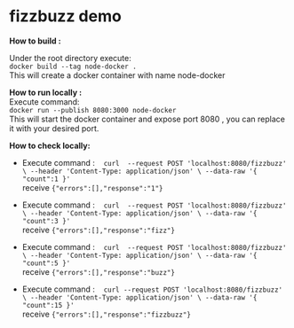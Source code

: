# fizzbuzz demo 


**How to build :**

Under the root directory execute:<BR>
`docker build --tag node-docker .`
<br> This will create a docker container with name node-docker 

**How to run locally :<BR>**
Execute command: <BR>
`docker run --publish 8080:3000 node-docker`
<br>This will start the docker container and expose port 8080 , you can replace it with your desired port.  
 


**How to check locally:<BR>**

- Execute  command :&nbsp;&nbsp;&nbsp;&nbsp;`curl  --request POST 'localhost:8080/fizzbuzz' \
 --header 'Content-Type: application/json' \
 --data-raw '{
     "count":1
 }'` <br>receive `{"errors":[],"response":"1"}`
 
- Execute  command :&nbsp;&nbsp;&nbsp;&nbsp;`curl  --request POST 'localhost:8080/fizzbuzz' \
 --header 'Content-Type: application/json' \
 --data-raw '{
     "count":3
 }'` <br>receive `{"errors":[],"response":"fizz"}`
 
 - Execute  command :&nbsp;&nbsp;&nbsp;&nbsp;`curl  --request POST 'localhost:8080/fizzbuzz' \
  --header 'Content-Type: application/json' \
  --data-raw '{
      "count":5
  }'` <br>receive `{"errors":[],"response":"buzz"}`
  
  
- Execute  command :&nbsp;&nbsp;&nbsp;&nbsp;`curl --request POST 'localhost:8080/fizzbuzz' \
  --header 'Content-Type: application/json' \
  --data-raw '{
    "count":15
}'` <br>receive `{"errors":[],"response":"fizzbuzz"}`
  
    

  


 
 


